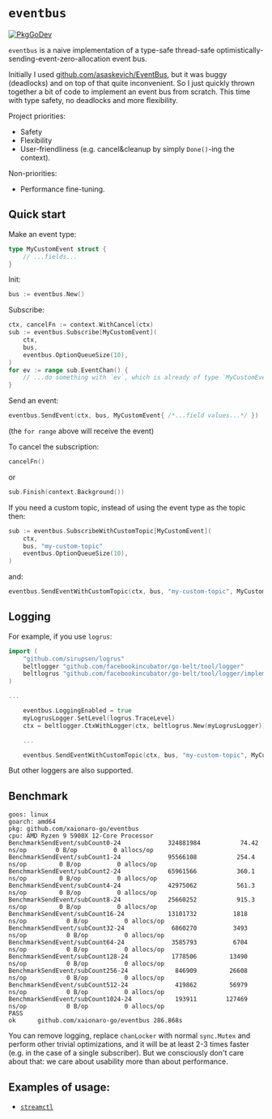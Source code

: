 # `eventbus`

[![PkgGoDev](https://pkg.go.dev/badge/github.com/xaionaro-go/eventbus)](https://pkg.go.dev/github.com/xaionaro-go/eventbus#pkg-index)

`eventbus` is a naive implementation of a type-safe thread-safe optimistically-sending-event-zero-allocation event bus.

Initially I used [github.com/asaskevich/EventBus](https://pkg.go.dev/github.com/asaskevich/EventBus), but it was buggy (deadlocks) and on top of that quite inconvenient. So I just quickly thrown together a bit of code to implement an event bus from scratch. This time with type safety, no deadlocks and more flexibility.

Project priorities:
* Safety
* Flexibility
* User-friendliness (e.g. cancel&cleanup by simply `Done()`-ing the context).

Non-priorities:
* Performance fine-tuning.

## Quick start

Make an event type:
```go
type MyCustomEvent struct {
    // ...fields...
}
```

Init:
```go
bus := eventbus.New()
```

Subscribe:
```go
ctx, cancelFn := context.WithCancel(ctx)
sub := eventbus.Subscribe[MyCustomEvent](
    ctx,
    bus,
    eventbus.OptionQueueSize(10),
)
for ev := range sub.EventChan() {
    // ...do something with `ev`, which is already of type `MyCustomEvent`...
}
```

Send an event:
```go
eventbus.SendEvent(ctx, bus, MyCustomEvent{ /*...field values...*/ })
```
(the `for range` above will receive the event)

To cancel the subscription:
```go
cancelFn()
```
or
```go
sub.Finish(context.Background())
```

If you need a custom topic, instead of using the event type as the topic then:
```go
sub := eventbus.SubscribeWithCustomTopic[MyCustomEvent](
    ctx,
    bus, "my-custom-topic"
    eventbus.OptionQueueSize(10),
)
```
and:
```go
eventbus.SendEventWithCustomTopic(ctx, bus, "my-custom-topic", MyCustomEvent{ /*...field values...*/ })
```

## Logging

For example, if you use `logrus`:
```go
import (
    "github.com/sirupsen/logrus"
    beltlogger "github.com/facebookincubator/go-belt/tool/logger"
    beltlogrus "github.com/facebookincubator/go-belt/tool/logger/implementation/logrus"
)

...

    eventbus.LoggingEnabled = true
    myLogrusLogger.SetLevel(logrus.TraceLevel)
    ctx = beltlogger.CtxWithLogger(ctx, beltlogrus.New(myLogrusLogger))

    ...

    eventbus.SendEventWithCustomTopic(ctx, bus, "my-custom-topic", MyCustomEvent{ /*...field values...*/ })

```

But other loggers are also supported.

## Benchmark
```
goos: linux
goarch: amd64
pkg: github.com/xaionaro-go/eventbus
cpu: AMD Ryzen 9 5900X 12-Core Processor
BenchmarkSendEvent/subCount0-24         	324881984	        74.42 ns/op	       0 B/op	       0 allocs/op
BenchmarkSendEvent/subCount1-24         	95566108	       254.4 ns/op	       0 B/op	       0 allocs/op
BenchmarkSendEvent/subCount2-24         	65961566	       360.1 ns/op	       0 B/op	       0 allocs/op
BenchmarkSendEvent/subCount4-24         	42975062	       561.3 ns/op	       0 B/op	       0 allocs/op
BenchmarkSendEvent/subCount8-24         	25660252	       915.3 ns/op	       0 B/op	       0 allocs/op
BenchmarkSendEvent/subCount16-24        	13101732	      1818 ns/op	       0 B/op	       0 allocs/op
BenchmarkSendEvent/subCount32-24        	 6860270	      3493 ns/op	       0 B/op	       0 allocs/op
BenchmarkSendEvent/subCount64-24        	 3585793	      6704 ns/op	       0 B/op	       0 allocs/op
BenchmarkSendEvent/subCount128-24       	 1778506	     13490 ns/op	       0 B/op	       0 allocs/op
BenchmarkSendEvent/subCount256-24       	  846909	     26608 ns/op	       0 B/op	       0 allocs/op
BenchmarkSendEvent/subCount512-24       	  419862	     56979 ns/op	       0 B/op	       0 allocs/op
BenchmarkSendEvent/subCount1024-24      	  193911	    127469 ns/op	       0 B/op	       0 allocs/op
PASS
ok  	github.com/xaionaro-go/eventbus	286.868s
```

You can remove logging, replace `chanLocker` with normal `sync.Mutex` and perform other trivial optimizations, and it will be at least 2-3 times faster (e.g. in the case of a single subscriber). But we consciously don't care about that: we care about usability more than about performance.

## Examples of usage:

* [`streamctl`](https://github.com/xaionaro-go/streamctl)
